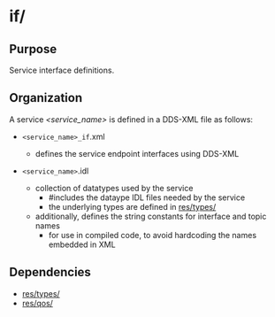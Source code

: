# if/

## Purpose

Service interface definitions.

## Organization

A service *<service_name>* is defined in a DDS-XML file as follows:

 - `<service_name>_if`.xml
   - defines the service endpoint interfaces using DDS-XML

 - `<service_name>`.idl
   - collection of datatypes used by the service
     - #includes the dataype IDL files needed by the service 
     - the underlying types are defined in [res/types/](../res/types/README.md)
   - additionally, defines the string constants for interface and topic names
     - for use in compiled code, to avoid hardcoding the names embedded in XML

## Dependencies

 - [res/types/](../res/types/README.md)
 - [res/qos/](../res/qos/README.md)


